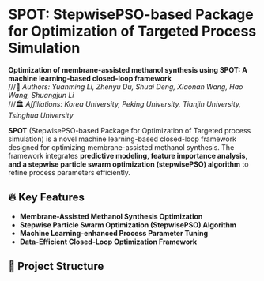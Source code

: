 # SPOT: StepwisePSO-based Package for Optimization of Targeted Process Simulation

**Optimization of membrane-assisted methanol synthesis using SPOT: A machine learning-based closed-loop framework**  
///📄 *Authors: Yuanming Li, Zhenyu Du, Shuai Deng, Xiaonan Wang, Hao Wang, Shuangjun Li*  
///🏛 *Affiliations: Korea University, Peking University, Tianjin University, Tsinghua University*  

**SPOT** (StepwisePSO-based Package for Optimization of Targeted process simulation) is a novel machine learning-based closed-loop framework designed for optimizing membrane-assisted methanol synthesis. The framework integrates **predictive modeling, feature importance analysis, and a stepwise particle swarm optimization (stepwisePSO) algorithm** to refine process parameters efficiently.

## 🔥 Key Features
- **Membrane-Assisted Methanol Synthesis Optimization**
- **Stepwise Particle Swarm Optimization (StepwisePSO) Algorithm**
- **Machine Learning-enhanced Process Parameter Tuning**
- **Data-Efficient Closed-Loop Optimization Framework**

## 📁 Project Structure
